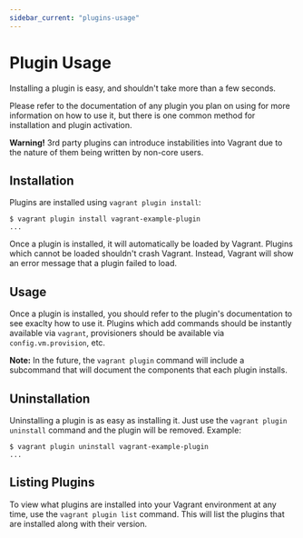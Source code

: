 ```yaml
---
sidebar_current: "plugins-usage"
---
```


# Plugin Usage

Installing a plugin is easy, and shouldn't take more than a few seconds.

Please refer to the documentation of any plugin you plan on using for
more information on how to use it, but there is one common method for
installation and plugin activation.

<div class="alert alert-warn">
	<p>
		<strong>Warning!</strong> 3rd party plugins can introduce instabilities
		into Vagrant due to the nature of them being written by non-core users.
	</p>
</div>

## Installation

Plugins are installed using `vagrant plugin install`:

```
$ vagrant plugin install vagrant-example-plugin
...
```

Once a plugin is installed, it will automatically be loaded by Vagrant.
Plugins which cannot be loaded shouldn't crash Vagrant. Instead,
Vagrant will show an error message that a plugin failed to load.

## Usage

Once a plugin is installed, you should refer to the plugin's documentation
to see exaclty how to use it. Plugins which add commands should be instantly
available via `vagrant`, provisioners should be available via
`config.vm.provision`, etc.

**Note:** In the future, the `vagrant plugin` command will include a
subcommand that will document the components that each plugin installs.

## Uninstallation

Uninstalling a plugin is as easy as installing it. Just use the
`vagrant plugin uninstall` command and the plugin will be removed. Example:

```
$ vagrant plugin uninstall vagrant-example-plugin
...
```

## Listing Plugins

To view what plugins are installed into your Vagrant environment at
any time, use the `vagrant plugin list` command. This will list the plugins
that are installed along with their version.
